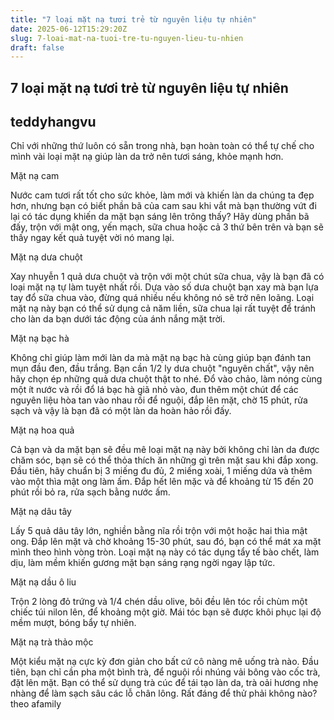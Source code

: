 ```yaml
---
title: "7 loại mặt nạ tươi trẻ từ nguyên liệu tự nhiên"
date: 2025-06-12T15:29:20Z
slug: 7-loai-mat-na-tuoi-tre-tu-nguyen-lieu-tu-nhien
draft: false
---
```


## 7 loại mặt nạ tươi trẻ từ nguyên liệu tự nhiên

## teddyhangvu

Chỉ với những thứ luôn có sẵn trong nhà, bạn hoàn toàn có thể tự chế cho mình vài loại mặt nạ giúp làn da trở nên tươi sáng, khỏe mạnh hơn.

Mặt nạ cam

Nước cam tươi rất tốt cho sức khỏe, làm mới và khiến làn da chúng ta đẹp hơn, nhưng bạn có biết phần bã của cam sau khi vắt mà bạn thường vứt đi lại có tác dụng khiến da mặt bạn sáng lên trông thấy? Hãy dùng phần bã đấy, trộn với mật ong, yến mạch, sữa chua hoặc cả 3 thứ bên trên và bạn sẽ thấy ngay kết quả tuyệt vời nó mang lại.

Mặt nạ dưa chuột

Xay nhuyễn 1 quả dưa chuột và trộn với một chút sữa chua, vậy là bạn đã có loại mặt nạ tự làm tuyệt nhất rồi. Dựa vào số dưa chuột bạn xay mà bạn lựa tay đổ sữa chua vào, đừng quá nhiều nếu không nó sẽ trở nên loãng. Loại mặt nạ này bạn có thể sử dụng cả năm liền, sữa chua lại rất tuyệt để tránh cho làn da bạn dưới tác động của ánh nắng mặt trời.

Mặt nạ bạc hà 

Không chỉ giúp làm mới làn da mà mặt nạ bạc hà cùng giúp bạn đánh tan mụn đầu đen, đầu trắng. Bạn cần 1/2 ly dưa chuột "nguyên chất", vậy nên hãy chọn ép những quả dưa chuột thật to nhé. Đổ vào chảo, làm nóng cùng một ít nước và rồi đổ lá bạc hà giã nhỏ vào, đun thêm một chút để các nguyên liệu hòa tan vào nhau rồi để nguội, đắp lên mặt, chờ 15 phút, rửa sạch và vậy là bạn đã có một làn da hoàn hảo rồi đấy.

Mặt nạ hoa quả

Cả bạn và da mặt bạn sẽ đều mê loại mặt nạ này bởi không chỉ làn da được chăm sóc, bạn sẽ có thể thỏa thích ăn những gì trên mặt sau khi đắp xong. Đầu tiên, hãy chuẩn bị 3 miếng đu đủ, 2 miếng xoài, 1 miếng dứa và thêm vào một thìa mật ong làm ấm. Đắp hết lên mặc và để khoảng từ 15 đến 20 phút rồi bỏ ra, rửa sạch bằng nước ấm.

Mặt nạ dâu tây

Lấy 5 quả dâu tây lớn, nghiền bằng nĩa rồi trộn với một hoặc hai thìa mật ong. Đắp lên mặt và chờ khoảng 15-30 phút, sau đó, bạn có thể mát xa mặt mình theo hình vòng tròn. Loại mặt nạ này có tác dụng tẩy tế bào chết, làm dịu, làm mềm khiến gương mặt bạn sáng rạng ngời ngay lập tức.

Mặt nạ dầu ô liu

Trộn 2 lòng đỏ trứng và 1/4 chén dầu olive, bôi đều lên tóc rồi chùm một chiếc túi nilon lên, để khoảng một giờ. Mái tóc bạn sẽ được khôi phục lại độ mềm mượt, bóng bẩy tự nhiên.

Mặt nạ trà thảo mộc

Một kiểu mặt nạ cực kỳ đơn giản cho bất cứ cô nàng mê uống trà nào. Đầu tiên, bạn chỉ cần pha một bình trà, để nguội rồi nhúng vải bông vào cốc trà, đặt lên mặt. Bạn có thể sử dụng trà cúc để tái tạo làn da, trà oải hương nhẹ nhàng để làm sạch sâu các lỗ chân lông. Rất đáng để thử phải không nào?
theo afamily